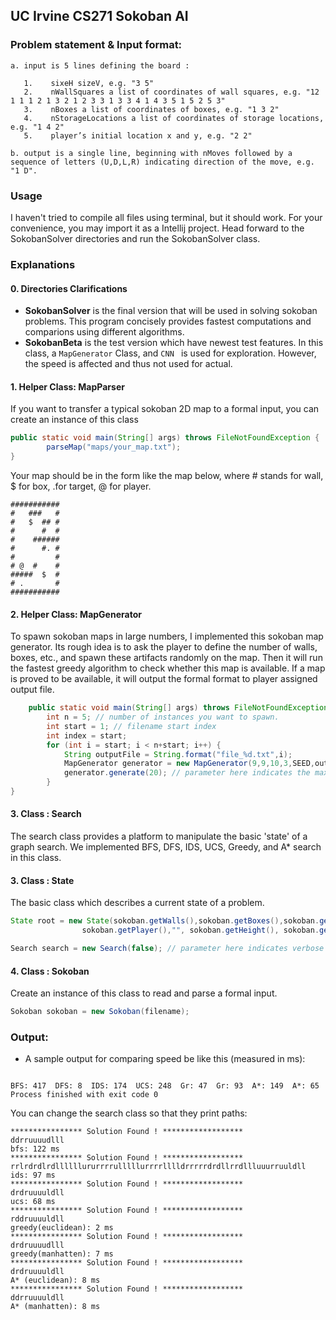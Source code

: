 ## UC Irvine CS271 Sokoban AI

### Problem statement & Input format:
```
a. input is 5 lines defining the board :

   1.    sixeH sizeV, e.g. "3 5"
   2.    nWallSquares a list of coordinates of wall squares, e.g. "12 1 1 1 2 1 3 2 1 2 3 3 1 3 3 4 1 4 3 5 1 5 2 5 3"
   3.    nBoxes a list of coordinates of boxes, e.g. "1 3 2"
   4.    nStorageLocations a list of coordinates of storage locations, e.g. "1 4 2"
   5.    player’s initial location x and y, e.g. "2 2"

b. output is a single line, beginning with nMoves followed by a sequence of letters (U,D,L,R) indicating direction of the move, e.g. "1 D".
```

### Usage
I haven't tried to compile all files using terminal, but it should work. For your convenience, you may import it as a Intellij project. Head forward to the SokobanSolver directories and run the SokobanSolver class.

### Explanations

#### 0. Directories Clarifications
- **SokobanSolver** is the final version that will be used in solving sokoban problems. This program concisely provides fastest computations and comparions using different algorithms.
- **SokobanBeta** is the test version which have newest test features. In this class, a ``MapGenerator`` Class, and ``CNN `` is used for exploration. However, the speed is affected and thus not used for actual.

#### 1. Helper Class: MapParser
If you want to transfer a typical sokoban 2D map to a formal input, you can create an instance of this class
```java
public static void main(String[] args) throws FileNotFoundException {
        parseMap("maps/your_map.txt");
}
```
Your map should be in the form like the map below, where # stands for wall, $ for box, .for target, @ for player.
```
###########
#   ###   #
#   $  ## #
#      #  #
#    ######
#      #. #
#         #
# @  #    #
#####  $  #
# .       # 
###########
```


#### 2. Helper Class: MapGenerator
To spawn sokoban maps in large numbers, I implemented this sokoban map generator. Its rough idea is to ask the player to define the number of walls, boxes, etc., and spawn these artifacts randomly on the map. Then it will run the fastest greedy algorithm to check whether this map is available. If a map is proved to be available, it will output the formal format to player assigned output file.
```java
    public static void main(String[] args) throws FileNotFoundException {
        int n = 5; // number of instances you want to spawn.
        int start = 1; // filename start index
        int index = start;
        for (int i = start; i < n+start; i++) {
            String outputFile = String.format("file_%d.txt",i);
            MapGenerator generator = new MapGenerator(9,9,10,3,SEED,outputFile);
            generator.generate(20); // parameter here indicates the maximum times your program tries to avoid out of memory.
        }
}
```

#### 3. Class : Search
The search class provides a platform to manipulate the basic 'state' of a graph search. We implemented BFS, DFS, IDS, UCS, Greedy, and A* search in this class.


#### 3. Class : State
The basic class which describes a current state of a problem.
```java
State root = new State(sokoban.getWalls(),sokoban.getBoxes(),sokoban.getStorages(),
                sokoban.getPlayer(),"", sokoban.getHeight(), sokoban.getWidth(),false, hst);

Search search = new Search(false); // parameter here indicates verbose or not.
```

#### 4. Class : Sokoban
Create an instance of this class to read and parse a formal input.
```java
Sokoban sokoban = new Sokoban(filename);
```

### Output:
- A sample output for comparing speed be like this (measured in ms):
```

BFS: 417  DFS: 8  IDS: 174  UCS: 248  Gr: 47  Gr: 93  A*: 149  A*: 65 
Process finished with exit code 0

```

You can change the search class so that they print paths:
```
**************** Solution Found ! ******************
ddrruuuudlll
bfs: 122 ms
**************** Solution Found ! ******************
rrlrdrdlrdllllllururrrrulllllurrrrlllldrrrrrdrdllrrdllluuurruuldll
ids: 97 ms
**************** Solution Found ! ******************
drdruuuuldll
ucs: 68 ms
**************** Solution Found ! ******************
rddruuuuldll
greedy(euclidean): 2 ms
**************** Solution Found ! ******************
drdruuuudlll
greedy(manhatten): 7 ms
**************** Solution Found ! ******************
drdruuuuldll
A* (euclidean): 8 ms
**************** Solution Found ! ******************
ddrruuuuldll
A* (manhatten): 8 ms

```


